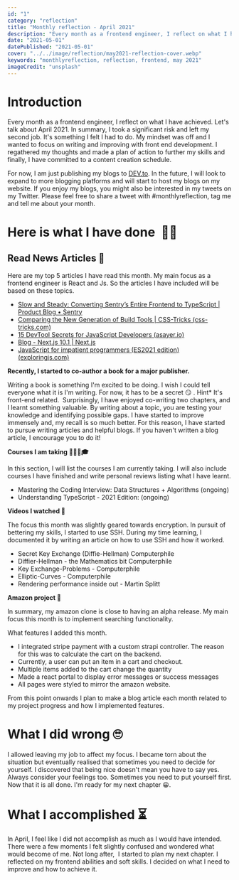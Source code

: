 ```yaml
---
id: "1"
category: "reflection"
title: "Monthly reflection - April 2021"
description: "Every month as a frontend engineer, I reflect on what I have achieved. Let's talk about April 2021. In summary, I took a significant risk and left my second job. It's something I felt I had to do. My mindset was off and I wanted to focus on writing and improving with front end development. I regathered my thoughts and made a plan of action to further my skills and finally, I have committed to a content creation schedule."
date: "2021-05-01"
datePublished: "2021-05-01"
cover: "../../image/reflection/may2021-reflection-cover.webp"
keywords: "monthlyreflection, reflection, frontend, may 2021"
imageCredit: "unsplash"
---
```


# **Introduction**

Every month as a frontend engineer, I reflect on what I have achieved. Let's talk about April 2021. In summary, I took a significant risk and left my second job. It's something I felt I had to do. My mindset was off and I wanted to focus on writing and improving with front end development. I regathered my thoughts and made a plan of action to further my skills and finally, I have committed to a content creation schedule.

For now, I am just publishing my blogs to [DEV.to](https://dev.to/danielphilipjohnson/monthly-reflection-april-2021-23hi).
In the future, I will look to expand to more blogging platforms and will start to host my blogs on my website. If you enjoy my blogs, you might also be interested in my tweets on my Twitter. Please feel free to share a tweet with #monthlyreflection, tag me and tell me about your month.

# **Here is what I have done  👨‍💻**

## **Read News Articles** 📰

Here are my top 5 articles I have read this month. My main focus as a frontend engineer is React and Js. So the articles I have included will be based on these topics.

- [Slow and Steady: Converting Sentry’s Entire Frontend to TypeScript | Product Blog • Sentry](https://blog.sentry.io/2021/04/12/slow-and-steady-converting-sentrys-entire-frontend-to-typescript)
- [Comparing the New Generation of Build Tools | CSS-Tricks (css-tricks.com)](https://css-tricks.com/comparing-the-new-generation-of-build-tools/)
- [15 DevTool Secrets for JavaScript Developers (asayer.io)](https://blog.asayer.io/15-devtool-secrets-for-javascript-developers)
- [Blog - Next.js 10.1 | Next.js](https://nextjs.org/blog/next-10-1)
- [JavaScript for impatient programmers (ES2021 edition) (exploringjs.com)](https://exploringjs.com/impatient-js/toc.html)

**Recently, I started to co-author a book for a major publisher.**

Writing a book is something I'm excited to be doing. I wish I could tell everyone what it is I'm writing. For now, it has to be a secret 😏 . Hint\* It's front-end related.  Surprisingly, I have enjoyed co-writing two chapters, and I learnt something valuable. By writing about a topic, you are testing your knowledge and identifying possible gaps. I have started to improve immensely and, my recall is so much better. For this reason, I have started to pursue writing articles and helpful blogs. If you haven't written a blog article, I encourage you to do it!

**Courses I am taking 👨🏻‍🎓🎓**

In this section, I will list the courses I am currently taking. I will also include courses I have finished and write personal reviews listing what I have learnt.

- Mastering the Coding Interview: Data Structures + Algorithms (ongoing)
- Understanding TypeScript - 2021 Edition: (ongoing)

**Videos I watched 🎥**

The focus this month was slightly geared towards encryption. In pursuit of bettering my skills, I started to use SSH. During my time learning, I documented it by writing an article on how to use SSH and how it worked.

- Secret Key Exchange (Diffie-Hellman) Computerphile
- Diffier-Hellman - the Mathematics bit Computerphile
- Key Exchange-Problems - Computerphile
- Elliptic-Curves - Computerphile
- Rendering performance inside out - Martin Splitt

**Amazon project 💼**

In summary, my amazon clone is close to having an alpha release. My main focus this month is to implement searching functionality.

What features I added this month.

- I integrated stripe payment with a custom strapi controller. The reason for this was to calculate the cart on the backend.
- Currently, a user can put an item in a cart and checkout.
- Multiple items added to the cart change the quantity
- Made a react portal to display error messages or success messages
- All pages were styled to mirror the amazon website.

From this point onwards I plan to make a blog article each month related to my project progress and how I implemented features.

# **What I did wrong 🙄**

I allowed leaving my job to affect my focus. I became torn about the situation but eventually realised that sometimes you need to decide for yourself. I discovered that being nice doesn't mean you have to say yes. Always consider your feelings too. Sometimes you need to put yourself first. Now that it is all done. I'm ready for my next chapter 😀.

# **What I accomplished ⏳**

In April, I feel like I did not accomplish as much as I would have intended. There were a few moments I felt slightly confused and wondered what would become of me. Not long after,  I started to plan my next chapter. I reflected on my frontend abilities and soft skills. I decided on what I need to improve and how to achieve it.

